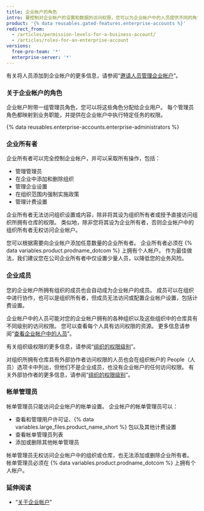 ```yaml
---
title: 企业帐户的角色
intro: 要控制对企业帐户的设置和数据的访问权限，您可以为企业帐户中的人员提供不同的角色。
product: '{% data reusables.gated-features.enterprise-accounts %}'
redirect_from:
  - /articles/permission-levels-for-a-business-account/
  - /articles/roles-for-an-enterprise-account
versions:
  free-pro-team: '*'
  enterprise-server: '*'
---
```


有关将人员添加到企业帐户的更多信息，请参阅“[邀请人员管理企业帐户](/articles/inviting-people-to-manage-your-enterprise-account)”。

### 关于企业帐户的角色

企业帐户附带一组管理员角色，您可以将这些角色分配给企业用户。 每个管理员角色都映射到业务职能，并提供在企业帐户中执行特定任务的权限。

{% data reusables.enterprise-accounts.enterprise-administrators %}

### 企业所有者

企业所有者可以完全控制企业帐户，并可以采取所有操作，包括：
- 管理管理员
- 在企业中添加和删除组织
- 管理企业设置
- 在组织范围内强制实施政策
- 管理计费设置

企业所有者无法访问组织设置或内容，除非将其设为组织所有者或授予直接访问组织所拥有仓库的权限。 类似地，除非您将其设为企业所有者，否则企业帐户中的组织所有者无权访问企业帐户。

您可以根据需要向企业帐户添加任意数量的企业所有者。 企业所有者必须在 {% data variables.product.prodname_dotcom %} 上拥有个人帐户。 作为最佳做法，我们建议您在公司企业所有者中仅设置少量人员，以降低您的业务风险。

### 企业成员

您的企业帐户所拥有组织的成员也会自动成为企业帐户的成员。 成员可以在组织中进行协作，也可以是组织所有者，但成员无法访问或配置企业帐户设置，包括计费设置。

企业帐户中的人员可能对您的企业帐户拥有的各种组织以及这些组织中的仓库具有不同级别的访问权限。 您可以查看每个人具有访问权限的资源。 更多信息请参阅“[查看企业帐户中的人员](/articles/viewing-people-in-your-enterprise-account)”。

有关组织级权限的更多信息，请参阅“[组织的权限级别](/articles/permission-levels-for-an-organization)”。

对组织所拥有仓库具有外部协作者访问权限的人员也会在组织帐户的 People（人员）选项卡中列出，但他们不是企业成员，也没有企业帐户的任何访问权限。 有关外部协作者的更多信息，请参阅“[组织的权限级别](/articles/permission-levels-for-an-organization#outside-collaborators)”。

### 帐单管理员

帐单管理员只能访问企业帐户的帐单设置。 企业帐户的帐单管理员可以：
- 查看和管理用户许可证、{% data variables.large_files.product_name_short %} 包以及其他计费设置
- 查看帐单管理员列表
- 添加或删除其他帐单管理员

帐单管理员无权访问企业帐户中的组织或仓库，也无法添加或删除企业所有者。 帐单管理员必须在 {% data variables.product.prodname_dotcom %} 上拥有个人帐户。

### 延伸阅读

- “[关于企业帐户](/articles/about-enterprise-accounts)”
